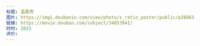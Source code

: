 ```yaml
---
标题: 温柔壳
图片: https://img1.doubanio.com/view/photo/s_ratio_poster/public/p2886363800.webp
链接: https://movie.douban.com/subject/34853941/
时时: 2023
评价:
---
```


